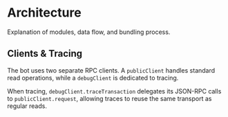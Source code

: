 # Architecture
Explanation of modules, data flow, and bundling process.

## Clients & Tracing
The bot uses two separate RPC clients. A `publicClient` handles standard read operations, while a `debugClient` is dedicated to tracing.

When tracing, `debugClient.traceTransaction` delegates its JSON-RPC calls to `publicClient.request`, allowing traces to reuse the same transport as regular reads.
